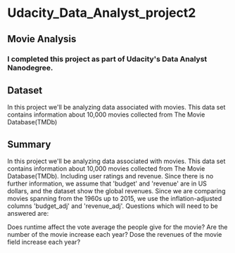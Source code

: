 # Udacity_Data_Analyst_project2

## Movie Analysis
### I completed this project as part of Udacity's Data Analyst Nanodegree.

## Dataset
In this project we'll be analyzing data associated with movies. This data set contains information about 10,000 movies collected from The Movie Database(TMDb)

## Summary

In this project we'll be analyzing data associated with movies. This data set contains information about 10,000 movies collected from The Movie Database(TMDb). Including user ratings and revenue. Since there is no further information, we assume that 'budget' and 'revenue' are in US dollars, and the dataset show the global revenues. Since we are comparing movies spanning from the 1960s up to 2015, we use the inflation-adjusted columns 'budget_adj' and 'revenue_adj'. Questions which will need to be answered are:

Does runtime affect the vote average the people give for the movie?
Are the number of the movie increase each year?
Dose the revenues of the movie field increase each year?
